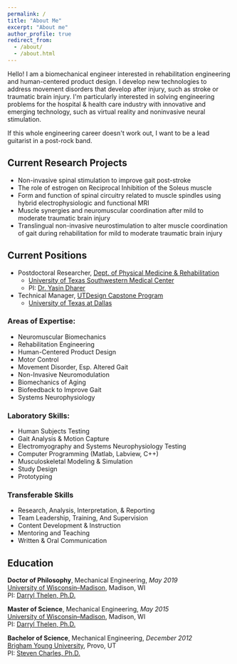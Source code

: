 ```yaml
---
permalink: /
title: "About Me"
excerpt: "About me"
author_profile: true
redirect_from: 
  - /about/
  - /about.html
---
```


Hello! I am a biomechanical engineer interested in rehabilitation engineering and human-centered product design. I develop new technologies to address movement disorders that develop after injury, such as stroke or traumatic brain injury. I'm particularly interested in solving engineering problems for the hospital & health care industry with innovative and emerging technology, such as virtual reality and noninvasive neural stimulation. 

If this whole engineering career doesn't work out, I want to be a lead guitarist in a post-rock band.

## Current Research Projects
- Non-invasive spinal stimulation to improve gait post-stroke
- The role of estrogen on Reciprocal Inhibition of the Soleus muscle
- Form and function of spinal circuitry related to muscle spindles using hybrid electrophysiologic and functional MRI
- Muscle synergies and neuromuscular coordination after mild to moderate traumatic brain injury
- Translingual non-invasive neurostimulation to alter muscle coordination of gait during rehabilitation for mild to moderate traumatic brain injury

## Current Positions
- Postdoctoral Researcher, [Dept. of Physical Medicine & Rehabilitation](https://www.utsouthwestern.edu/education/medical-school/departments/physical-medicine/)
    - [University of Texas Southwestern Medical Center](https://www.utsouthwestern.edu)
    - PI: [Dr. Yasin Dharer](https://www.utsouthwestern.edu/education/graduate-school/programs/biomedical-engineering/program-faculty.html)
- Technical Manager, [UTDesign Capstone Program](https://utdesign.utdallas.edu)
    - [University of Texas at Dallas](https://www.utdallas.edu)

### Areas of Expertise: 
- Neuromuscular Biomechanics
- Rehabilitation Engineering
- Human-Centered Product Design
- Motor Control
- Movement Disorder, Esp. Altered Gait
- Non-Invasive Neuromodulation
- Biomechanics of Aging
- Biofeedback to Improve Gait
- Systems Neurophysiology

### Laboratory Skills:
- Human Subjects Testing
- Gait Analysis & Motion Capture
- Electromyography and Systems Neurophysiology Testing
- Computer Programming (Matlab, Labview, C++)
- Musculoskeletal Modeling & Simulation
- Study Design
- Prototyping

### Transferable Skills
- Research, Analysis, Interpretation, & Reporting
- Team Leadership, Training, And Supervision
- Content Development & Instruction
- Mentoring and Teaching
- Written & Oral Communication





## Education
**Doctor of Philosophy**, Mechanical Engineering, _May 2019_<br />
[University of Wisconsin–Madison](http://www.wisc.edu), Madison, WI<br />
PI: [Darryl Thelen, Ph.D.](https://directory.engr.wisc.edu/me/Faculty/Thelen_Darryl/)

**Master of Science**, Mechanical Engineering, _May 2015_<br />
[University of Wisconsin–Madison](http://www.wisc.edu), Madison, WI<br />
PI: [Darryl Thelen, Ph.D.](https://directory.engr.wisc.edu/me/Faculty/Thelen_Darryl/)

**Bachelor of Science**, Mechanical Engineering, _December 2012_<br />
[Brigham Young University](http://www.byu.edu), Provo, UT<br />
PI: [Steven Charles, Ph.D.](https://me.byu.edu/faculty/stevencharles)
